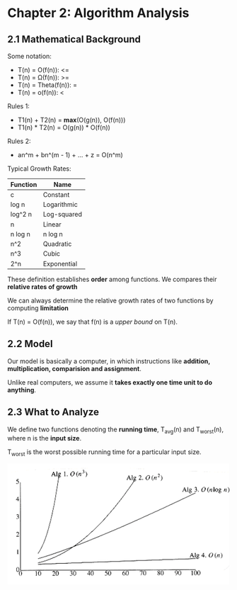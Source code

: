 # Chapter 2: Algorithm Analysis

## 2.1 Mathematical Background

Some notation:
* T(n) = O(f(n)): <=
* T(n) = Ω(f(n)): >=
* T(n) = Theta(f(n)): =
* T(n) = o(f(n)): <

Rules 1:
* T1(n) + T2(n) = **max**(O(g(n)), O(f(n)))
* T1(n) * T2(n) = O(g(n)) * O(f(n))

Rules 2:
* an^m + bn^(m - 1) + ... + z = O(n^m)

Typical Growth Rates:

Function | Name
--- | ---
c | Constant
log n | Logarithmic
log^2 n | Log-squared
n | Linear
n log n | n log n
n^2 | Quadratic
n^3 | Cubic
2^n | Exponential

These definition establishes **order** among functions. We compares their **relative rates of growth**

We can always determine the relative growth rates of two functions by computing **limitation**

If T(n) = O(f(n)), we say that f(n) is a _upper bound_ on T(n).

## 2.2 Model

Our model is basically a computer, in which instructions like **addition, multiplication, comparision and assignment**.

Unlike real computers, we assume it **takes exactly one time unit to do anything**.

## 2.3 What to Analyze

We define two functions denoting the **running time**, T<sub>avg</sub>(n) and T<sub>worst</sub>(n), where n is the **input size**.

T<sub>worst</sub> is the worst possible running time for a particular input size.

![2.3](Pictures/2.3.png)